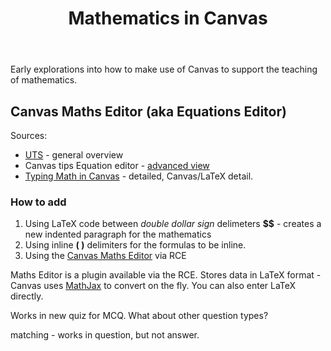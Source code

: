 ﻿---
backlinks:
- title: CASA Gallery
  url: /sense/CASA/casa-gallery.html
title: Mathematics in Canvas
---
Early explorations into how to make use of Canvas to support the teaching of mathematics.

## Canvas Maths Editor (aka Equations Editor)

Sources: 

- [UTS](https://lx.uts.edu.au/collections/building-your-canvas-course/resources/canvas-math-editor/) - general overview
- Canvas tips Equation editor - [advanced view](https://community.canvaslms.com/t5/Canvas-Resource-Documents/Canvas-Equation-Editor-Tips-Advanced-View/ta-p/387058)
- [Typing Math in Canvas](https://www.cs.odu.edu/~zeil/cs390/latest/Public/texmath/index.html) - detailed, Canvas/LaTeX detail.

### How to add

1. Using LaTeX code between _double dollar sign_ delimeters **$$** - creates a new indented paragraph for the mathematics
2. Using inline **\( \)** delimiters for the formulas to be inline.
2. Using the [Canvas Maths Editor](https://lx.uts.edu.au/collections/building-your-canvas-course/resources/canvas-math-editor/#maths_editor) via RCE

Maths Editor is a plugin available via the RCE. Stores data in LaTeX format - Canvas uses [MathJax](https://www.mathjax.org/) to convert on the fly.  You can also enter LaTeX directly.

Works in new quiz for MCQ. What about other question types?

matching - works in question, but not answer.